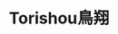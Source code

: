 ---
title: "Torishou鳥翔"
description: "Torishou鳥翔"
layout: shop
keywords:
  - 美食競賽
  - 台灣美食
  - 美食精選
datePublished: "2025-06-30"
dateModified: "2025-07-07"
city: "台北市"
district: "大安區"
address: "台北市大安區濟南路三段41號一樓"
phone: "0227525357"
geo: "25.040330972190407, 121.53629962812782"
google_map: "https://maps.app.goo.gl/u3LHH4rKH9QfidJr5"
footinder: "https://footinder.com.tw/%e5%8f%b0%e5%8c%97%e5%b8%82%e5%a4%a7%e5%ae%89%e5%8d%80/35703/"
official: "https://www.facebook.com/profile.php?id=100086996674530"
award:
  - name: "500盤"
    year: "2024"
    entries:
      - dishes:
          - "雞脖子串燒"

---